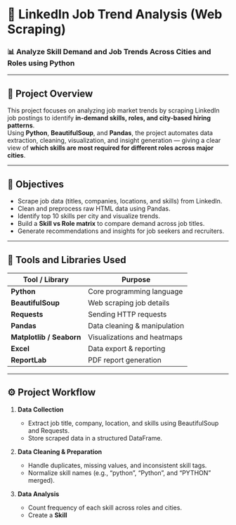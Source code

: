 # 💼 LinkedIn Job Trend Analysis (Web Scraping)

### 📊 Analyze Skill Demand and Job Trends Across Cities and Roles using Python

---

## 🚀 **Project Overview**

This project focuses on analyzing job market trends by scraping LinkedIn job postings to identify **in-demand skills, roles, and city-based hiring patterns**.  
Using **Python**, **BeautifulSoup**, and **Pandas**, the project automates data extraction, cleaning, visualization, and insight generation — giving a clear view of **which skills are most required for different roles across major cities**.

---

## 🎯 **Objectives**

- Scrape job data (titles, companies, locations, and skills) from LinkedIn.  
- Clean and preprocess raw HTML data using Pandas.  
- Identify top 10 skills per city and visualize trends.  
- Build a **Skill vs Role matrix** to compare demand across job titles.  
- Generate recommendations and insights for job seekers and recruiters.

---

## 🧰 **Tools and Libraries Used**

| Tool / Library | Purpose |
|----------------|----------|
| **Python** | Core programming language |
| **BeautifulSoup** | Web scraping job details |
| **Requests** | Sending HTTP requests |
| **Pandas** | Data cleaning & manipulation |
| **Matplotlib / Seaborn** | Visualizations and heatmaps |
| **Excel** | Data export & reporting |
| **ReportLab** | PDF report generation |

---

## ⚙️ **Project Workflow**

1. **Data Collection**
   - Extract job title, company, location, and skills using BeautifulSoup and Requests.
   - Store scraped data in a structured DataFrame.

2. **Data Cleaning & Preparation**
   - Handle duplicates, missing values, and inconsistent skill tags.
   - Normalize skill names (e.g., “python”, “Python”, and “PYTHON” merged).

3. **Data Analysis**
   - Count frequency of each skill across roles and cities.
   - Create a **Skill**
